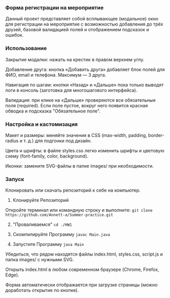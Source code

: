 ### Форма регистрации на мероприятие

Данный проект представляет собой всплывающее (модальное) окно для регистрации на мероприятие с возможностью добавления до трёх друзей, базовой валидацией полей и отображением подсказок и ошибок.

### Использование

Закрытие модалки: нажать на крестик в правом верхнем углу.

Добавление друга: кнопка «Добавить друга» добавляет блок полей для ФИО, email и телефона. Максимум — 3 друга.

Навигация по шагам: кнопки «Назад» и «Дальше» пока только выводят логи в консоль (заготовка для многошагового интерфейса).

Валидация: при клике на «Дальше» проверяются все обязательные поля (required). Если поле пустое, вокруг него появится красная обводка и подсказка "Обязательное поле".

### Настройка и кастомизация

Макет и размеры: меняйте значения в CSS (max-width, padding, border-radius и т. д.) для подгонки под дизайн.

Цвета и шрифты: в файле styles.css легко изменить шрифты и цветовую схему (font-family, color, background).

Иконки: замените SVG-файлы в папке images/ при необходимости.


### Запуск

Клонировать или скачать репозиторий к себе на компьютер.

 1. Клонируйте Репозиторий

Откройте терминал или командную строку и выполните: `git clone https://github.com/Annett-a/Summer-practice.git`

 2. "Проваливаемся" `cd ./HW1`

 3. Скомпилируйте Программу `javac Main.java`

 4. Запустите Программу `java Main`


Убедиться, что рядом находятся файлы index.html, styles.css, script.js и папка images/ с нужными SVG.

Открыть index.html в любом современном браузере (Chrome, Firefox, Edge).

Форма автоматически отображается при загрузке страницы (можно доработать открытие по кнопке).